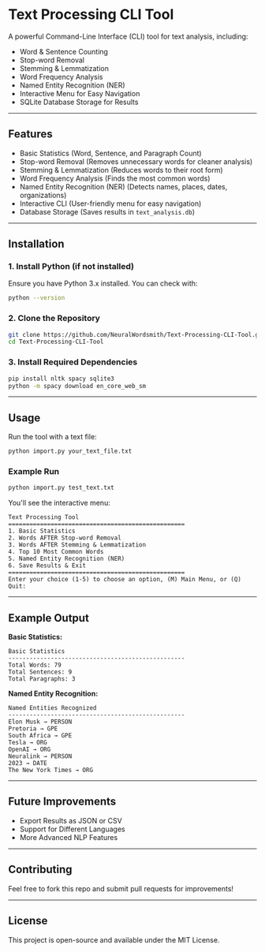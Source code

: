 # Text Processing CLI Tool  

A powerful Command-Line Interface (CLI) tool for text analysis, including:
- Word & Sentence Counting
- Stop-word Removal
- Stemming & Lemmatization
- Word Frequency Analysis
- Named Entity Recognition (NER)
- Interactive Menu for Easy Navigation
- SQLite Database Storage for Results

---

## Features  

- Basic Statistics (Word, Sentence, and Paragraph Count)  
- Stop-word Removal (Removes unnecessary words for cleaner analysis)  
- Stemming & Lemmatization (Reduces words to their root form)  
- Word Frequency Analysis (Finds the most common words)  
- Named Entity Recognition (NER) (Detects names, places, dates, organizations)  
- Interactive CLI (User-friendly menu for easy navigation)  
- Database Storage (Saves results in `text_analysis.db`)  

---

## Installation  

### 1. Install Python (if not installed)  
Ensure you have Python 3.x installed. You can check with:
```sh
python --version
```

### 2. Clone the Repository
```sh
git clone https://github.com/NeuralWordsmith/Text-Processing-CLI-Tool.git
cd Text-Processing-CLI-Tool
```

### 3. Install Required Dependencies
```sh
pip install nltk spacy sqlite3
python -m spacy download en_core_web_sm
```

---

## Usage  

Run the tool with a text file:  
```sh
python import.py your_text_file.txt
```

### Example Run
```sh
python import.py test_text.txt
```
You'll see the interactive menu:
```
Text Processing Tool
==================================================
1. Basic Statistics
2. Words AFTER Stop-word Removal
3. Words AFTER Stemming & Lemmatization
4. Top 10 Most Common Words
5. Named Entity Recognition (NER)
6. Save Results & Exit
==================================================
Enter your choice (1-5) to choose an option, (M) Main Menu, or (Q) Quit:
```

---

## Example Output  

**Basic Statistics:**
```
Basic Statistics
--------------------------------------------------
Total Words: 79
Total Sentences: 9
Total Paragraphs: 3
```

**Named Entity Recognition:**
```
Named Entities Recognized
--------------------------------------------------
Elon Musk → PERSON
Pretoria → GPE
South Africa → GPE
Tesla → ORG
OpenAI → ORG
Neuralink → PERSON
2023 → DATE
The New York Times → ORG
```

---

## Future Improvements  
- Export Results as JSON or CSV  
- Support for Different Languages  
- More Advanced NLP Features  

---

## Contributing  
Feel free to fork this repo and submit pull requests for improvements!  

---

## License  
This project is open-source and available under the MIT License.

